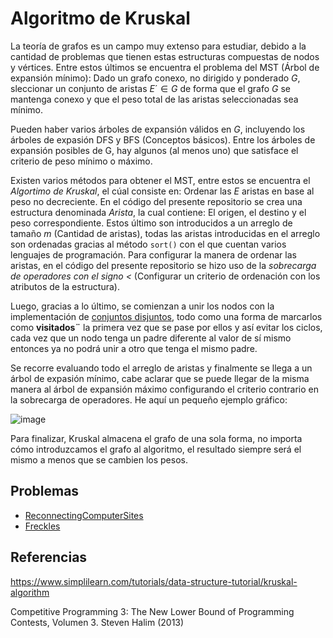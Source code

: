 # Algoritmo de Kruskal

La teoría de grafos es un campo muy extenso para estudiar, debido a la cantidad de problemas que tienen estas estructuras compuestas de nodos y vértices. Entre estos últimos se encuentra el problema del MST (Árbol de expansión mínimo): Dado un grafo conexo, no dirigido y ponderado $G$, sleccionar un conjunto de aristas $E´ \in G$ de forma que el grafo $G$ se mantenga conexo y que el peso total de las aristas seleccionadas sea mínimo.

Pueden haber varios árboles de expansión válidos en $G$, incluyendo los árboles de expasión DFS y BFS (Conceptos básicos). Entre los árboles de expansión posibles de G, hay algunos (al menos uno) que satisface el criterio de peso mínimo o máximo.

Existen varios métodos para obtener el MST, entre estos se encuentra el *Algortimo de Kruskal*, el cúal consiste en: Ordenar las $E$ aristas en base al peso no decreciente. En el código del presente repositorio se crea una estructura denominada *Arista*, la cual contiene: El origen, el destino y el peso correspondiente. Estos último son introducidos a un arreglo de tamaño $m$ (Cantidad de aristas), todas las aristas introducidas en el arreglo son ordenadas gracias al método `sort()` con el que cuentan varios lenguajes de programación. Para configurar la manera de ordenar las aristas, en el código del presente repositorio se hizo uso de la *sobrecarga de operadores con el signo <* (Configurar un criterio de ordenación con los atributos de la estructura).

Luego, gracias a lo último, se comienzan a unir los nodos con la implementación de [conjuntos disjuntos](https://github.com/AnderMichael/Algoritmica/tree/main/EstructurasDeDatos/Union_Find), todo como una forma de marcarlos como **visitados¨** la primera vez que se pase por ellos y así evitar los ciclos, cada vez que un nodo tenga un padre diferente al valor de sí mismo entonces ya no podrá unir a otro que tenga el mismo padre.

Se recorre evaluando todo el arreglo de aristas y finalmente se llega a un árbol de expasión mínimo, cabe aclarar que se puede llegar de la misma manera al árbol de expansión máximo configurando el criterio contrario en la sobrecarga de operadores. He aquí un pequeño ejemplo gráfico:

![image](https://user-images.githubusercontent.com/101998948/197396485-91f5b39a-03a5-4947-985c-29847c77cb91.png)

Para finalizar, Kruskal almacena el grafo de una sola forma, no importa cómo introduzcamos el grafo al algoritmo, el resultado siempre será el mismo a menos que se cambien los pesos.

## Problemas

- [ReconnectingComputerSites](https://github.com/AnderMichael/Algoritmica/blob/main/Teor%C3%ADa_Grafos/Algoritmo_Kruskal/Problemas/ReconnectingComputerSites.cpp)
- [Freckles](https://github.com/AnderMichael/Algoritmica/blob/main/Teor%C3%ADa_Grafos/Algoritmo_Kruskal/Problemas/Freckles.cpp)

## Referencias

https://www.simplilearn.com/tutorials/data-structure-tutorial/kruskal-algorithm

Competitive Programming 3: The New Lower Bound of Programming Contests, Volumen 3. Steven Halim (2013)
